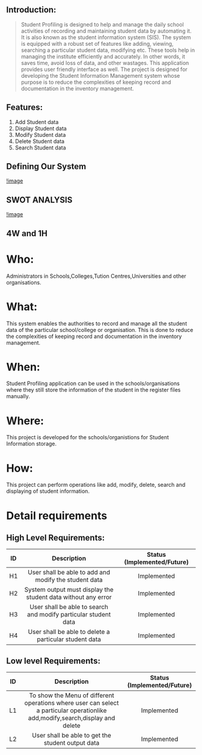 ## Introduction: 
>Student Profiling is designed to help and manage the daily school activities of recording and maintaining student data by automating it. It is also known as the student information system (SIS).
>The system is equipped with a robust set of features like adding, viewing, searching a particular student data, modifying etc. These tools help in managing the institute efficiently and accurately. In other words, it saves time, avoid loss of data, and other wastages.
>This application provides user friendly interface as well. 
>The project is designed for developing the Student Information Management system whose purpose is to reduce the complexities of keeping record and documentation in the inventory management.

## Features:

1. Add Student data
2. Display Student data
3. Modify Student data
4. Delete Student data
5. Search Student data 

## Defining Our System
[!image](https://github.com/saurabhk-09/Stepin_StudentProfiling/blob/main/1_Requirements/design.JPG)


## SWOT ANALYSIS
[!image](https://github.com/saurabhk-09/Stepin_StudentProfiling/blob/main/1_Requirements/swat.JPG)



## 4W and 1H

# Who:
Administrators in Schools,Colleges,Tution Centres,Universities and other organisations.

# What:
This system enables the authorities to record and manage all the student data of the particular school/college or organisation. This is done to reduce the complexities of keeping record and documentation in the inventory management.

# When:
Student Profiling application can be used in the schools/organisations where they still store the information of the student in the register files manually.

# Where:
This project is developed for the schools/organistions for Student Information storage. 

# How:
This project can perform operations like add, modify, delete, search and displaying of student information.



# Detail requirements
## High Level Requirements:

| ID | Description | Status (Implemented/Future) |
|:---:|:---:|:---:|
|H1| User shall be able to add and modify the student data | Implemented |
|H2| System output must display the student data without any error | Implemented |
|H3| User shall be able to search and modify particular student data | Implemented |
|H4| User shall be able to delete a particular student data | Implemented |

##  Low level Requirements:
| ID | Description | Status (Implemented/Future) |
|:---:|:---:|:---:|
|L1| To show the Menu of different operations where user can select a particular operationlike add,modify,search,display and delete | Implemented |
|L2| User shall be able to get the student output data | Implemented | 
